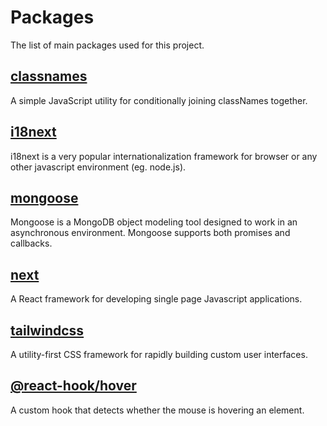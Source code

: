 # Packages

The list of main packages used for this project.

## [classnames](https://www.npmjs.com/package/classnames)

A simple JavaScript utility for conditionally joining classNames together.

## [i18next](https://www.npmjs.com/package/i18next)

i18next is a very popular internationalization framework for browser or any other javascript environment (eg. node.js).

## [mongoose](https://www.npmjs.com/package/mongoose)

Mongoose is a MongoDB object modeling tool designed to work in an asynchronous environment. Mongoose supports both promises and callbacks.

## [next](https://www.npmjs.com/package/next)

A React framework for developing single page Javascript applications.

## [tailwindcss](https://www.npmjs.com/package/tailwindcss)

A utility-first CSS framework for rapidly building custom user interfaces.

## [@react-hook/hover](https://www.npmjs.com/package/@react-hook/hover)

A custom hook that detects whether the mouse is hovering an element.
